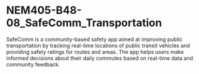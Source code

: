 # NEM405-B48-08_SafeComm_Transportation
SafeComm is a community-based safety app aimed at improving public transportation by tracking real-time locations of public transit vehicles and providing safety ratings for routes and areas. The app helps users make informed decisions about their daily commutes based on real-time data and community feedback.
